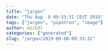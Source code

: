 ```yaml
---
title: "jargon"
date: "Thu Aug  8 09:33:31 CEST 2019"
tags: ["jargon", "pipotron", "image"]
author: m1ch3l
categories: ["generated"]
slug: "jargon/2019-08-08-09:33:31"
---
```



